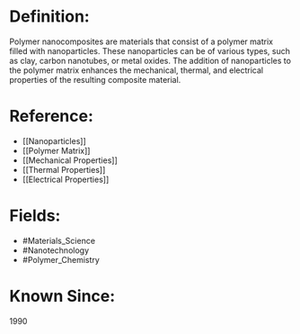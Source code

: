 

# Definition:
Polymer nanocomposites are materials that consist of a polymer matrix filled with nanoparticles. These nanoparticles can be of various types, such as clay, carbon nanotubes, or metal oxides. The addition of nanoparticles to the polymer matrix enhances the mechanical, thermal, and electrical properties of the resulting composite material.

# Reference:
- [[Nanoparticles]]
- [[Polymer Matrix]]
- [[Mechanical Properties]]
- [[Thermal Properties]]
- [[Electrical Properties]]

# Fields: 
- #Materials_Science
- #Nanotechnology
- #Polymer_Chemistry

# Known Since:
1990

